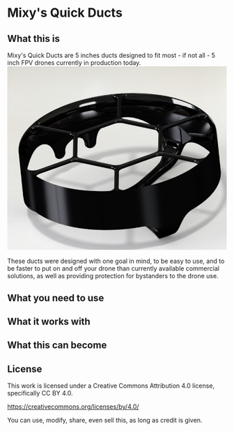 # Mixy's Quick Ducts
## What this is
Mixy's Quick Ducts are 5 inches ducts designed to fit most - if not all - 5 inch FPV drones currently in production today.
![Alt text](pics_and_renders/duct5in_1.JPG?raw=true "Title")

These ducts were designed with one goal in mind, to be easy to use, and to be faster to put on and off your drone than currently available commercial solutions, as well as providing protection for bystanders to the drone use.

## What you need to use

## What it works with

## What this can become

## License
This work is licensed under a Creative Commons Attribution 4.0 license, specifically CC BY 4.0.

https://creativecommons.org/licenses/by/4.0/

You can use, modify, share, even sell this, as long as credit is given.

